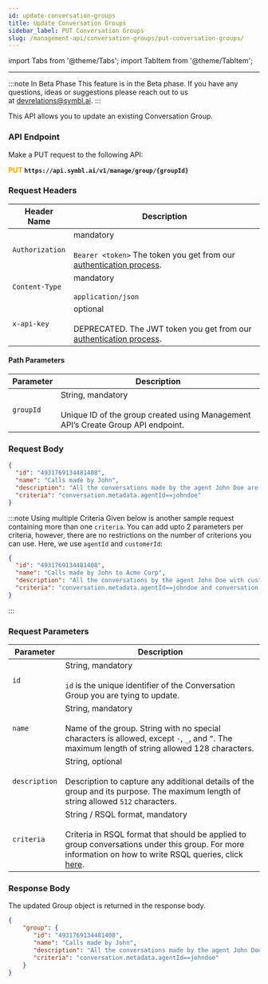 ```yaml
---
id: update-conversation-groups
title: Update Conversation Groups
sidebar_label: PUT Conversation Groups 
slug: /management-api/conversation-groups/put-conversation-groups/
---
```


import Tabs from '@theme/Tabs';
import TabItem from '@theme/TabItem';

---

:::note In Beta Phase
This feature is in the Beta phase. If you have any questions, ideas or suggestions please reach out to us at devrelations@symbl.ai.
:::

This API allows you to update an existing Conversation Group. 

### API Endpoint

Make a PUT request to the following API:

**<font color="orange">PUT</font> `https://api.symbl.ai/v1/manage/group/{groupId}`**

### Request Headers

Header Name |  Description
---------- | ------- |
```Authorization``` | mandatory <br/><br/> `Bearer <token>` The token you get from our [authentication process](/docs/developer-tools/authentication).
```Content-Type``` | mandatory <br/><br/> `application/json` 
```x-api-key``` | optional <br/><br/>  DEPRECATED. The JWT token you get from our [authentication process](/docs/developer-tools/authentication).

#### Path Parameters

Parameter |  Description
---------- | ------- |
```groupId``` | String, mandatory <br/><br/> Unique ID of the group created using Management API’s Create Group API endpoint.

### Request Body

```json
{
  "id": "4931769134481408",
  "name": "Calls made by John",
  "description": "All the conversations made by the agent John Doe are captured under this Group.",
  "criteria": "conversation.metadata.agentId==johndoe"
}
```
:::note Using multiple Criteria
Given below is another sample request containing more than one `criteria`. You can add upto 2 parameters per criteria, however, there are no restrictions on the number of criterions you can use. Here, we use `agentId` and `customerId`:

```json
{
  "id": "4931769134481408",
  "name": "Calls made by John to Acme Corp",
  "description": "All the conversations by the agent John Doe with customer Acme Corp are captured in this Group.",
  "criteria": "conversation.metadata.agentId==johndoe and conversation.metadata.customerId==88338833"
}
```
:::

### Request Parameters

Parameter |  Description
---------- | ------- |
```id``` | String, mandatory <br/><br/> `id` is the unique identifier of the Conversation Group you are tying to update.
```name``` | String, mandatory <br/><br/> Name of the group. String with no special characters is allowed, except `-`, `_`, and `”`. The maximum length of string allowed 128 characters.
```description``` | String, optional <br/><br/> Description to capture any additional details of the group and its purpose. The maximum length of string allowed `512` characters.
```criteria``` | String / RSQL format, mandatory <br/><br/> Criteria in RSQL format that should be applied to group conversations under this group. For more information on how to write RSQL queries, click [here](https://github.com/jirutka/rsql-parser).

### Response Body

The updated Group object is returned in the response body.

```json
{
    "group": {
       "id": "4931769134481408",
       "name": "Calls made by John",
       "description": "All the conversations made by the agent John Doe are captured under this Group.",
       "criteria": "conversation.metadata.agentId==johndoe"
    }
}
```

